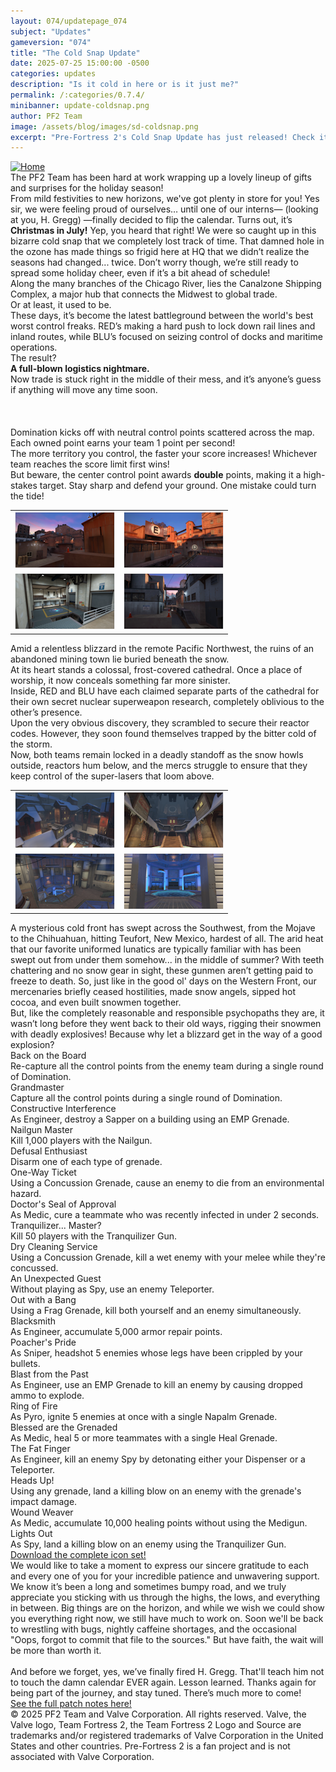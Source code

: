 ```yaml
---
layout: 074/updatepage_074
subject: "Updates"
gameversion: "074"
title: "The Cold Snap Update"
date: 2025-07-25 15:00:00 -0500
categories: updates
description: "Is it cold in here or is it just me?"
permalink: /:categories/0.7.4/
minibanner: update-coldsnap.png
author: PF2 Team
image: /assets/blog/images/sd-coldsnap.png
excerpt: "Pre-Fortress 2's Cold Snap Update has just released! Check it out here!"
---
```

<main class="hidden">
    <div id="coldsnap-section1" class="coldsnap center" alt="Introduction and Domination Introduction">
        <a id="logo-blue" href="/"><img src="/assets/updates/074/logo.png" onmouseover="this.src='/assets/updates/074/logo_blu_hovered.png';" onmouseout="this.src='/assets/updates/074/logo.png';" alt="Home"/></a>
        <div id="coldsnap-text-section-1">
            <div id="intro-text" class="style-text">
            The PF2 Team has been hard at work wrapping up a lovely lineup of gifts and surprises for the holiday season!<br>From mild festivities to new horizons, we've got plenty in store for you! Yes sir, we were feeling proud of ourselves… until one of our interns— (looking at you, H. Gregg) —finally decided to flip the calendar. Turns out, it’s <strong>Christmas in July!</strong> Yep, you heard that right! We were so caught up in this bizarre cold snap that we completely lost track of time. That damned hole in the ozone has made things so frigid here at HQ that we didn’t realize the seasons had changed... twice. Don’t worry though, we’re still ready to spread some holiday cheer, even if it’s a bit ahead of schedule!
            </div>
        </div>
    </div>
    <div id="coldsnap-section2" class="coldsnap center" alt="Cloister Section">
        <div id="coldsnap-text-section-2">
            <div id="canalzone-text" class="style-text">
                Along the many branches of the Chicago River, lies the Canalzone Shipping Complex, a major hub that connects the Midwest to global trade. <br>Or at least, it used to be.<br>These days, it’s become the latest battleground between the world's best worst control freaks. RED’s making a hard push to lock down rail lines and inland routes, while BLU’s focused on seizing control of docks and maritime operations.<br>The result?<br><strong>A full-blown logistics nightmare.</strong><br> Now trade is stuck right in the middle of their mess, and it’s anyone’s guess if anything will move any time soon.
                <br>
                <br>
                <br>
                <br>
                Domination kicks off with neutral control points scattered across the map. Each owned point earns your team 1 point per second!<br>The more territory you control, the faster your score increases! Whichever team reaches the score limit first wins!<br> But beware, the center control point awards <strong>double</strong> points, making it a high-stakes target. Stay sharp and defend your ground. One mistake could turn the tide!
            </div>
            <div id="canalzone-previews" class="map-gallery">
                <table>
                    <tr>
                        <td><a href="/assets/updates/074/images/canalzone_red_base.png"><img src="/assets/updates/074/thumbnails/canalzone_red_base.png" alt="Canalzone RED Base"></a></td>
                        <td><a href="/assets/updates/074/images/canalzone_red_side.png"><img src="/assets/updates/074/thumbnails/canalzone_red_side.png" alt="Canalzone RED Side"></a></td>
                    </tr>
                    <tr>
                        <td><a href="/assets/updates/074/images/canalzone_blu_warehouse.png"><img src="/assets/updates/074/thumbnails/canalzone_blu_warehouse.png" alt="Canalzone BLU Warehouse"></a></td>
                        <td><a href="/assets/updates/074/images/canalzone_blu_zone.png"><img src="/assets/updates/074/thumbnails/canalzone_blu_zone.png" alt="Canalzone BLU Side"></a></td>
                    </tr> 
                </table>
            </div>
        </div>
    </div>
    <div id="coldsnap-section3" class="coldsnap center" alt="Cloister Section">
        <div id="coldsnap-text-section-3">
            <div id="cloister-text" class="style-text">
                Amid a relentless blizzard in the remote Pacific Northwest, the ruins of an abandoned mining town lie buried beneath the snow.<br> At its heart stands a colossal, frost-covered cathedral. Once a place of worship, it now conceals something far more sinister.<br> Inside, RED and BLU have each claimed separate parts of the cathedral for their own secret nuclear superweapon research, completely oblivious to the other’s presence.<br> Upon the very obvious discovery, they scrambled to secure their reactor codes. However, they soon found themselves trapped by the bitter cold of the storm. <br>Now, both teams remain locked in a deadly standoff as the snow howls outside, reactors hum below, and the mercs struggle to ensure that they keep control of the super-lasers that loom above.
            </div>
            <div id="cloister-previews" class="map-gallery">
                <table>
                    <tr>
                        <td><a href="/assets/updates/074/images/cloister_red_side.png" target="_blank"><img src="/assets/updates/074/thumbnails/cloister_red_side.png" alt="Cloister RED side"></a></td>
                        <td><a href="/assets/updates/074/images/cloister_red_courtyard.png" target="_blank"><img src="/assets/updates/074/thumbnails/cloister_red_courtyard.png" alt="Cloister RED Courtyard"></a></td>
                    </tr>
                    <tr>
                        <td><a href="/assets/updates/074/images/cloister_mid.png" target="_blank"><img src="/assets/updates/074/thumbnails/cloister_mid.png" alt="Cloister Mid"></a></td>
                        <td><a href="/assets/updates/074/images/cloister_red_silo.png" target="_blank"><img src="/assets/updates/074/thumbnails/cloister_red_silo.png" alt="Cloister RED Area Silo"></a></td>
                    </tr> 
                </table>
            </div>
        </div>
    </div>
    <div id="coldsnap-section4" class="coldsnap center" alt="2Fort event section">
        <div id="coldsnap-text-section-4">
            <div id="twofort" class="style-text">
                A mysterious cold front has swept across the Southwest, from the Mojave to the Chihuahuan, hitting Teufort, New Mexico, hardest of all. The arid heat that our favorite uniformed lunatics are typically familiar with has been swept out from under them somehow... in the middle of summer? With teeth chattering and no snow gear in sight, these gunmen aren’t getting paid to freeze to death. So, just like in the good ol' days on the Western Front, our mercenaries briefly ceased hostilities, made snow angels, sipped hot cocoa, and even built snowmen together.<br> But, like the completely reasonable and responsible psychopaths they are, it wasn’t long before they went back to their old ways, rigging their snowmen with deadly explosives! Because why let a blizzard get in the way of a good explosion?
            </div>
        </div>
    </div>
    <div id="coldsnap-section5" class="coldsnap center" alt="Achievements Section">
        <div id="achievements-container">
            <div id="one" class="achievement">
                <span class="achievement-name">Back on the Board</span><br>
                <span class="achievement-desc">Re-capture all the control points from the enemy team during a single round of Domination.</span>
            </div>
            <div id="two" class="achievement">
                <span class="achievement-name">Grandmaster</span><br>
                <span class="achievement-desc">Capture all the control points during a single round of Domination.</span>
            </div>
            <div id="three" class="achievement">
                <span class="achievement-name">Constructive Interference</span><br>
                <span class="achievement-desc">As Engineer, destroy a Sapper on a building using an EMP Grenade.</span>
            </div>
            <div id="four" class="achievement">
                <span class="achievement-name">Nailgun Master</span><br>
                <span class="achievement-desc">Kill 1,000 players with the Nailgun.</span>
            </div>
            <div id="five" class="achievement">
                <span class="achievement-name">Defusal Enthusiast</span><br>
                <span class="achievement-desc">Disarm one of each type of grenade.</span>
            </div>
            <div id="six" class="achievement">
                <span class="achievement-name">One-Way Ticket</span><br>
                <span class="achievement-desc">Using a Concussion Grenade, cause an enemy to die from an environmental hazard.</span>
            </div>
            <div id="seven" class="achievement">
                <span class="achievement-name">Doctor's Seal of Approval</span><br>
                <span class="achievement-desc">As Medic, cure a teammate who was recently infected in under 2 seconds.</span>
            </div>
            <div id="eight" class="achievement">
                <span class="achievement-name">Tranquilizer... Master?</span><br>
                <span class="achievement-desc">Kill 50 players with the Tranquilizer Gun.</span>
            </div>
            <div id="nine" class="achievement">
                <span class="achievement-name">Dry Cleaning Service</span><br>
                <span class="achievement-desc">Using a Concussion Grenade, kill a wet enemy with your melee while they're concussed.</span>
            </div>
        </div>
        <div id="achievements-container-two">
            <div id="one" class="achievement">
                <span class="achievement-name">An Unexpected Guest</span><br>
                <span class="achievement-desc">Without playing as Spy, use an enemy Teleporter.</span>
            </div>
            <div id="two" class="achievement">
                <span class="achievement-name">Out with a Bang</span><br>
                <span class="achievement-desc">Using a Frag Grenade, kill both yourself and an enemy simultaneously.</span>
            </div>
            <div id="three" class="achievement">
                <span class="achievement-name">Blacksmith</span><br>
                <span class="achievement-desc">As Engineer, accumulate 5,000 armor repair points.</span>
            </div>
            <div id="four" class="achievement">
                <span class="achievement-name">Poacher's Pride</span><br>
                <span class="achievement-desc">As Sniper, headshot 5 enemies whose legs have been crippled by your bullets.</span>
            </div>
            <div id="five" class="achievement">
                <span class="achievement-name">Blast from the Past</span><br>
                <span class="achievement-desc">As Engineer, use an EMP Grenade to kill an enemy by causing dropped ammo to explode.</span>
            </div>
            <div id="six" class="achievement">
                <span class="achievement-name">Ring of Fire</span><br>
                <span class="achievement-desc">As Pyro, ignite 5 enemies at once with a single Napalm Grenade.</span>
            </div>
            <div id="seven" class="achievement">
                <span class="achievement-name">Blessed are the Grenaded</span><br>
                <span class="achievement-desc">As Medic, heal 5 or more teammates with a single Heal Grenade.</span>
            </div>
            <div id="eight" class="achievement">
                <span class="achievement-name">The Fat Finger</span><br>
                <span class="achievement-desc">As Engineer, kill an enemy Spy by detonating either your Dispenser or a Teleporter.</span>
            </div>
            <div id="nine" class="achievement">
                <span class="achievement-name">Heads Up!</span><br>
                <span class="achievement-desc">Using any grenade, land a killing blow on an enemy with the grenade's impact damage.</span>
            </div>
            <div id="ten" class="achievement">
                <span class="achievement-name">Wound Weaver</span><br>
                <span class="achievement-desc">As Medic, accumulate 10,000 healing points without using the Medigun.</span>
            </div>
            <div id="eleven" class="achievement">
                <span class="achievement-name">Lights Out</span><br>
                <span class="achievement-desc">As Spy, land a killing blow on an enemy using the Tranquilizer Gun.</span>
            </div>
        </div>
        <div id="achievements-link">
            <a href="/assets/updates/074/achievement_icons/achievement_pack.zip">Download the complete icon set!</a>
        </div>
    </div>
    <div id="coldsnap-section6" class="coldsnap center" alt="The Cold Snap Update">
        <div id="coldsnap-text-section-6">
            <div id="thanks-letter" class="style-text">
                We would like to take a moment to express our sincere gratitude to each and every one of you for your incredible patience and unwavering support. We know it’s been a long and sometimes bumpy road, and we truly appreciate you sticking with us through the highs, the lows, and everything in between. Big things are on the horizon, and while we wish we could show you everything right now, we still have much to work on. Soon we'll be back to wrestling with bugs, nightly caffeine shortages, and the occasional "Oops, forgot to commit that file to the sources." But have faith, the wait will be more than worth it.<br><br>And before we forget, yes, we’ve finally fired H. Gregg. That'll teach him not to touch the damn calendar EVER again. Lesson learned. Thanks again for being part of the journey, and stay tuned. There’s much more to come!
            </div>
            <div id="patch-notes" class="style-text">
                <a href="/updates/0.7.4/patch_notes">See the full patch notes here!</a>
            </div>
            <div id="legal">
                © 2025 PF2 Team and Valve Corporation. All rights reserved. Valve, the Valve logo, Team Fortress 2, the Team Fortress 2 Logo and Source are trademarks and/or registered trademarks of Valve Corporation in the United States and other countries. Pre-Fortress 2 is a fan project and is not associated with Valve Corporation.
            </div>
        </div> 
    </div>
</main>

<script>
    addEventListener( "load", (event)=> {
        // unhide the element when everything is done loading
        const mainElement = document.querySelector('main');
        mainElement.classList.remove('hidden');
    });
</script>